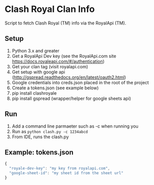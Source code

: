 # Clash Royal Clan Info
Script to fetch Clash Royal (TM) info via the RoyalApi (TM).

## Setup
1. Python 3.x and greater
1. Get a RoyalApi Dev key (see the RoyalApi.com site https://docs.royaleapi.com/#/authentication)
1. Get your clan tag (visit royalapi.com)
1. Get setup with google api (http://gspread.readthedocs.org/en/latest/oauth2.html)
1. Google credentials into creds.json placed in the root of the project
1. Create a tokens.json (see example below)
1. pip install clashroyale
1. pip install gspread (wrapper/helper for google sheets api)

## Run
1. Add a command line parmaeter such as -c <clan tag> when running you
1. Run as ```python clash.py -c 1234abcd```
1. From IDE, runs the clash.py

## Example: tokens.json
```javascript
{
  "royale-dev-key": "my key from royalapi.com",
  "google-sheet-id": "my sheet id from the sheet url"
}
```
